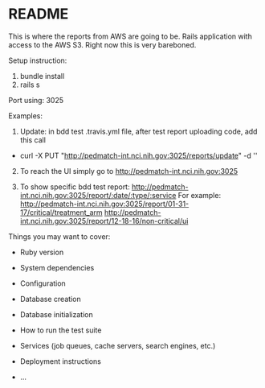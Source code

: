 
# README
This is where the reports from AWS are going to be. Rails application with access to the AWS S3. 
Right now this is very bareboned. 

Setup instruction:
1. bundle install
2. rails s

Port using: 3025


Examples:

1. Update: in bdd test .travis.yml file, after test report uploading code, add this call
- curl -X PUT "http://pedmatch-int.nci.nih.gov:3025/reports/update" -d ''

2. To reach the UI
simply go to http://pedmatch-int.nci.nih.gov:3025

3. To show specific bdd test report:
http://pedmatch-int.nci.nih.gov:3025/report/:date/:type/:service
For example:
http://pedmatch-int.nci.nih.gov:3025/report/01-31-17/critical/treatment_arm
http://pedmatch-int.nci.nih.gov:3025/report/12-18-16/non-critical/ui





Things you may want to cover:

* Ruby version

* System dependencies

* Configuration

* Database creation

* Database initialization

* How to run the test suite

* Services (job queues, cache servers, search engines, etc.)

* Deployment instructions

* ...
